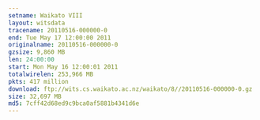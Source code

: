 ```yaml
---
setname: Waikato VIII
layout: witsdata
tracename: 20110516-000000-0
end: Tue May 17 12:00:00 2011
originalname: 20110516-000000-0
gzsize: 9,860 MB
len: 24:00:00
start: Mon May 16 12:00:01 2011
totalwirelen: 253,966 MB
pkts: 417 million
download: ftp://wits.cs.waikato.ac.nz/waikato/8//20110516-000000-0.gz
size: 32,697 MB
md5: 7cff42d68ed9c9bca0af5881b4341d6e
---
```

